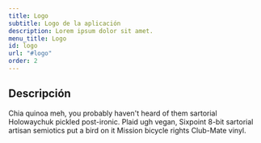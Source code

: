 ```yaml
---
title: Logo
subtitle: Logo de la aplicación
description: Lorem ipsum dolor sit amet.
menu_title: Logo
id: logo   
url: "#logo"
order: 2
---
```

 
## Descripción
Chia quinoa meh, you probably haven't heard of them sartorial Holowaychuk pickled post-ironic. Plaid ugh vegan, Sixpoint 8-bit sartorial artisan semiotics put a bird on it Mission bicycle rights Club-Mate vinyl.